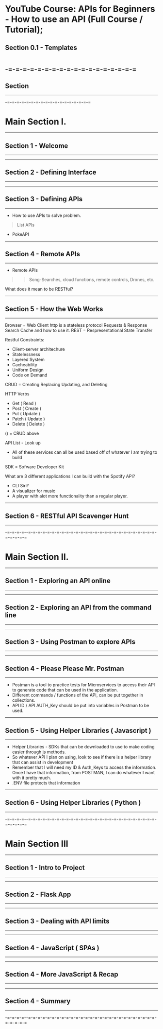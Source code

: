 # YouTube Course: APIs for Beginners - How to use an API (Full Course / Tutorial);

## Section 0.1 - Templates
```javascript


```
-=-=-=-=-=-=-=-=-=-=-=-=-=-=-=-=-=-=
----------
## Section 
----------
-=-=-=-=-=-=-=-=-=-=-=-=-=-=-=-=-=-=






# Main Section I. 
----------
## Section 1 - Welcome 
----------



----------
## Section 2 - Defining Interface
----------



----------
## Section 3 - Defining APIs
----------

-  How to use APIs to solve problem. 

> List APIs
- PokeAPI


----------
## Section 4 - Remote APIs
----------
- Remote APIs
>> Song-Searches, cloud functions, remote controls, Drones, etc.

What does it mean to be RESTful?


----------
## Section 5 - How the  Web Works
----------
Browser = Web Client
http is a stateless protocol
Requests & Response
Search Cache and how to use it.
REST = Respresentational State Transfer

Restful Constraints:
- Client-server architechure
- Statelessness
- Layered System
- Cacheability
- Uniform Design
- Code on Demand

CRUD = Creating Replacing Updating, and Deleting

HTTP Verbs
  - Get ( Read )
  - Post ( Create ) 
  - Put ( Update )
  - Patch ( Update )
  - Delete ( Delete )

() = CRUD above

API List - Look up
  - All of these services can all be used based off of whatever I am trying to build
  
SDK = Sofware Developer Kit

What are 3 different applications I can build with the Spotify API?
  - CLI Siri?
  - A visualizer for music
  - A player with alot more functionality than a regular player. 

----------
## Section 6 - RESTful API Scavenger Hunt
----------



-=-=-=-=--=-=-=-=-=-=-=-=-=-=-=-=-=-=-=-=-=-=-=-=-=-=-=-=-=-=-=-=-=-=-=-=




# Main Section II.
----------
## Section 1 - Exploring an API online
----------



----------
## Section 2 - Exploring an API from the command line
----------




----------
## Section 3 - Using Postman to explore APIs
----------




----------
## Section 4 - Please Please Mr. Postman
----------
- Postman is a tool to practice tests for Microservices to access their API to generate code that can be used in the application.
- Different commands / functions of the API, can be put together in collections.
- API ID / API AUTH_Key should be put into variables in Postman to be used. 



----------
## Section 5 - Using Helper Libraries ( Javascript )
----------
- Helper Libraries - SDKs that can be downloaded to use to make coding easier through js methods.
- So whatever API I plan on using, look to see if there is a helper library that can assist in development
- Remember that I will need my ID & Auth_Keys to access the information. Once I have that information, from POSTMAN, I can do whatever I want with it pretty much.
- .ENV file protects that information 


----------
## Section 6 - Using Helper Libraries ( Python )
----------





-=-=-=-=--=-=-=-=-=-=-=-=-=-=-=-=-=-=-=-=-=-=-=-=-=-=-=-=-=-=-=-=-=-=-=-=


# Main Section III 
----------
## Section 1 - Intro to Project
----------



----------
## Section 2 - Flask App 
----------



----------
## Section 3 - Dealing with API limits
----------



----------
## Section 4 - JavaScript ( SPAs )
----------



----------
## Section 4 - More JavaScript & Recap
----------



----------
## Section 4 - Summary
----------



-=-=-=-=--=-=-=-=-=-=-=-=-=-=-=-=-=-=-=-=-=-=-=-=-=-=-=-=-=-=-=-=-=-=-=-=


